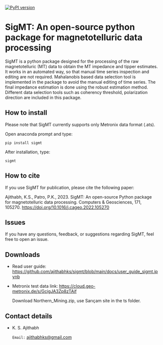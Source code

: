[![PyPI version](https://img.shields.io/pypi/v/sigmt)](https://pypi.org/project/sigmt/)

# SigMT: An open-source python package for magnetotelluric data processing

SigMT is a python package designed for the processing of the raw magnetotelluric (MT) data to obtain the MT impedance and tipper estimates. It works in an automated way, so that manual time series inspection and editing are not required. Mahalanobis based data selection tool is implemented in the package to avoid the manual editing of time series. The final impedance estimation is done using the robust estimation method. Different data selection tools such as coherency threshold, polarization direction are included in this package.

## How to install
Please note that SigMT currently supports only Metronix data format (.ats).

Open anaconda prompt and type:

```
pip install sigmt
```

After installation, type:

```
sigmt
```

## How to cite
If you use SigMT for publication, please cite the following paper:

Ajithabh, K.S., Patro, P.K., 2023. SigMT: An open-source Python package for magnetotelluric data processing. Computers & Geosciences, 171, 105270. https://doi.org/10.1016/j.cageo.2022.105270

## Issues
If you have any questions, feedback, or suggestions regarding SigMT, feel free to open an issue.

## Downloads
* Read user guide: https://github.com/ajithabhks/sigmt/blob/main/docs/user_guide_sigmt.ipynb
* Metronix test data link: https://cloud.geo-metronix.de/s/GcigJA3Zp8zTAif

  Download Northern_Mining.zip, use Sarıçam site in the ts folder.

## Contact details
* K. S. Ajithabh

  `Email:` ajithabhks@gmail.com


